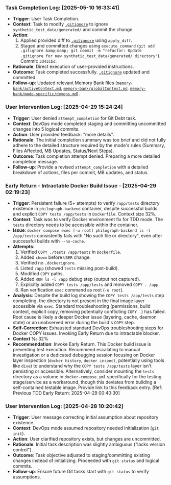 ### Task Completion Log: [2025-05-10 16:33:41]
- **Trigger**: User Task Completion.
- **Context**: Task to modify [`.gitignore`](.gitignore:1) to ignore `synthetic_test_data/generated/` and commit the change.
- **Action**:
    1. Applied provided diff to [`.gitignore`](.gitignore:1) using `apply_diff`.
    2. Staged and committed changes using `execute_command` (`git add .gitignore &amp;&amp; git commit -m "refactor: Update .gitignore for new synthetic_test_data/generated/ directory"`). Commit: `3d43cbd`.
- **Rationale**: Direct execution of user-provided instructions.
- **Outcome**: Task completed successfully. [`.gitignore`](.gitignore:1) updated and committed.
- **Follow-up**: Updated relevant Memory Bank files ([`memory-bank/activeContext.md`](memory-bank/activeContext.md:1), [`memory-bank/globalContext.md`](memory-bank/globalContext.md:1), [`memory-bank/mode-specific/devops.md`](memory-bank/mode-specific/devops.md:1)).
### User Intervention Log: [2025-04-29 15:24:24]
- **Trigger**: User denied `attempt_completion` for Git Debt task.
- **Context**: DevOps mode completed staging and committing uncommitted changes into 5 logical commits.
- **Action**: User provided feedback: "more details".
- **Rationale**: The initial completion summary was too brief and did not fully adhere to the detailed structure required by the mode's rules (Summary, Files Affected, MB Updates, Status/Next Steps).
- **Outcome**: Task completion attempt denied. Preparing a more detailed completion message.
- **Follow-up**: Provide a revised `attempt_completion` with a detailed breakdown of actions, files per commit, MB updates, and status.
### Early Return - Intractable Docker Build Issue - [2025-04-29 02:19:23]
- **Trigger**: Persistent failure (5+ attempts) to verify `/app/tests` directory existence in `philograph-backend` container, despite successful builds and explicit `COPY tests /app/tests` in `Dockerfile`. Context size 32%.
- **Context**: Task was to verify Docker environment fix for TDD mode. The `tests` directory needs to be accessible within the container.
- **Issue**: `docker compose exec [-u root] philograph-backend ls -l /app/tests` consistently fails with "No such file or directory", even after successful builds with `--no-cache`.
- **Attempts**:
    1. Verified `COPY ./tests /app/tests` in `Dockerfile`.
    2. Added `chown` before `USER` change.
    3. Verified no `.dockerignore`.
    4. Listed `/app` (showed `tests` missing post-build).
    5. Modified `COPY` paths.
    6. Added `RUN ls -l /app` debug step (output not captured).
    7. Explicitly added `COPY tests /app/tests` and removed `COPY . /app`.
    8. Ran verification `exec` command as root (`-u root`).
- **Analysis**: Despite the build log showing the `COPY tests /app/tests` step completing, the directory is not present in the final image layer accessible via `exec`. Standard troubleshooting (permissions, build context, explicit copy, removing potentially conflicting `COPY .`) has failed. Root cause is likely a deeper Docker issue (layering, cache, daemon state) or an unobserved error during the build's `COPY` step.
- **Self-Correction**: Exhausted standard DevOps troubleshooting steps for Docker COPY issues. Invoking Early Return due to intractable blocker.
- **Context %**: 32%
- **Recommendation**: Invoke Early Return. This Docker build issue is preventing test execution. Recommend escalating to manual investigation or a dedicated debugging session focusing on Docker layer inspection (`docker history`, `docker inspect`, potentially using tools like `dive`) to understand why the `COPY tests /app/tests` layer isn't persisting or accessible. Alternatively, consider mounting the `tests` directory as a volume in `docker-compose.yml` specifically for the testing stage/service as a workaround, though this deviates from building a self-contained testable image. Provide link to this feedback entry. [Ref: Previous TDD Early Return: 2025-04-29 00:40:30]
### User Intervention Log: [2025-04-28 10:20:42]
- **Trigger**: User message correcting initial assumption about repository existence.
- **Context**: DevOps mode assumed repository needed initialization (`git init`).
- **Action**: User clarified repository exists, but changes are uncommitted.
- **Rationale**: Initial task description was slightly ambiguous ("lacks version control").
- **Outcome**: Task objective adjusted to staging/committing existing changes instead of initializing. Proceeded with `git status` and logical commits.
- **Follow-up**: Ensure future Git tasks start with `git status` to verify assumptions.